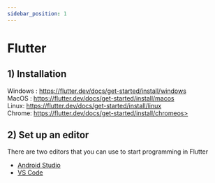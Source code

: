 ```yaml
---
sidebar_position: 1
---
```


# Flutter



## 1) Installation

Windows : https://flutter.dev/docs/get-started/install/windows <br/>
MacOS : https://flutter.dev/docs/get-started/install/macos <br/>
Linux: https://flutter.dev/docs/get-started/install/linux <br/>
Chrome: https://flutter.dev/docs/get-started/install/chromeos> <br/>

## 2) Set up an editor

There are two editors that you can use to start programming in Flutter<br/>

- [Android Studio](https://developer.android.com/studio)
- [VS Code](https://code.visualstudio.com)
